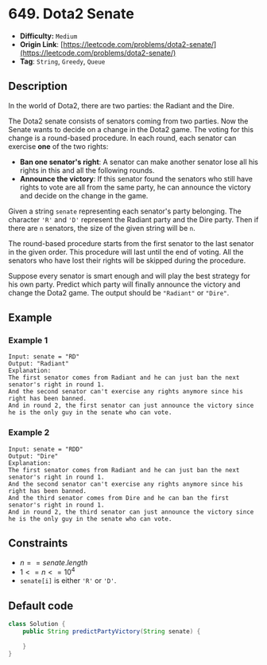 # 649. Dota2 Senate

- **Difficulty:** `Medium`
- **Origin Link**: [https://leetcode.com/problems/dota2-senate/](https://leetcode.com/problems/dota2-senate/)
- **Tag**: `String`, `Greedy`, `Queue`

## Description

In the world of Dota2, there are two parties: the Radiant and the Dire.

The Dota2 senate consists of senators coming from two parties. Now the Senate wants to decide on a change in the Dota2 game. The voting for this change is a round-based procedure. In each round, each senator can exercise **one** of the two rights:

- **Ban one senator's right**: A senator can make another senator lose all his rights in this and all the following rounds.
- **Announce the victory**: If this senator found the senators who still have rights to vote are all from the same party, he can announce the victory and decide on the change in the game.

Given a string `senate` representing each senator's party belonging. The character `'R'` and `'D'` represent the Radiant party and the Dire party. Then if there are `n` senators, the size of the given string will be `n`.

The round-based procedure starts from the first senator to the last senator in the given order. This procedure will last until the end of voting. All the senators who have lost their rights will be skipped during the procedure.

Suppose every senator is smart enough and will play the best strategy for his own party. Predict which party will finally announce the victory and change the Dota2 game. The output should be `"Radiant"` or `"Dire"`.


## Example

### Example 1

```
Input: senate = "RD"
Output: "Radiant"
Explanation: 
The first senator comes from Radiant and he can just ban the next senator's right in round 1. 
And the second senator can't exercise any rights anymore since his right has been banned. 
And in round 2, the first senator can just announce the victory since he is the only guy in the senate who can vote.
```

### Example 2

```
Input: senate = "RDD"
Output: "Dire"
Explanation: 
The first senator comes from Radiant and he can just ban the next senator's right in round 1. 
And the second senator can't exercise any rights anymore since his right has been banned. 
And the third senator comes from Dire and he can ban the first senator's right in round 1. 
And in round 2, the third senator can just announce the victory since he is the only guy in the senate who can vote.
```

## Constraints

- $n == senate.length$
- $1 <= n <= 10^4$
- `senate[i]` is either `'R'` or `'D'`.


## Default code

```java
class Solution {
    public String predictPartyVictory(String senate) {
        
    }
}
```
